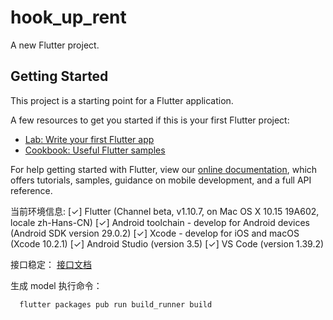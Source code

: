 # hook_up_rent

A new Flutter project.

## Getting Started

This project is a starting point for a Flutter application.

A few resources to get you started if this is your first Flutter project:

- [Lab: Write your first Flutter app](https://flutter.dev/docs/get-started/codelab)
- [Cookbook: Useful Flutter samples](https://flutter.dev/docs/cookbook)

For help getting started with Flutter, view our
[online documentation](https://flutter.dev/docs), which offers tutorials,
samples, guidance on mobile development, and a full API reference.

当前环境信息:
[✓] Flutter (Channel beta, v1.10.7, on Mac OS X 10.15 19A602, locale zh-Hans-CN)
[✓] Android toolchain - develop for Android devices (Android SDK version 29.0.2)
[✓] Xcode - develop for iOS and macOS (Xcode 10.2.1)
[✓] Android Studio (version 3.5)
[✓] VS Code (version 1.39.2)

接口稳定：
[接口文档](http://api-hookuprent-web.itheima.net/)

生成 model 执行命令：

```shell
  flutter packages pub run build_runner build
```


